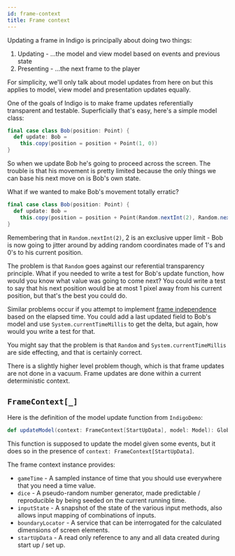 ```yaml
---
id: frame-context
title: Frame context
---
```


Updating a frame in Indigo is principally about doing two things:

1. Updating - ...the model and view model based on events and previous state
2. Presenting - ...the next frame to the player

For simplicity, we'll only talk about model updates from here on but this applies to model, view model and presentation updates equally.

One of the goals of Indigo is to make frame updates referentially transparent and testable. Superficially that's easy, here's a simple model class:

```scala
final case class Bob(position: Point) {
  def update: Bob =
    this.copy(position = position + Point(1, 0))
}
```

So when we update Bob he's going to proceed across the screen. The trouble is that his movement is pretty limited because the only things we can base his next move on is Bob's own state.

What if we wanted to make Bob's movement totally erratic?

```scala
final case class Bob(position: Point) {
  def update: Bob =
    this.copy(position = position + Point(Random.nextInt(2), Random.nextInt(2)))
}
```

Remembering that in `Random.nextInt(2)`, 2 is an exclusive upper limit - Bob is now going to jitter around by adding random coordinates made of 1's and 0's to his current position.

The problem is that `Random` goes against our referential transparency principle. What if you needed to write a test for Bob's update function, how would you know what value was going to come next? You could write a test to say that his next position would be at most 1 pixel away from his current position, but that's the best you could do.

Similar problems occur if you attempt to implement [frame independence](/docs/information/glossary#frame-independence) based on the elapsed time. You could add a last updated field to Bob's model and use `System.currentTimeMillis` to get the delta, but again, how would you write a test for that.

You might say that the problem is that `Random` and `System.currentTimeMillis` are side effecting, and that is certainly correct.

There is a slightly higher level problem though, which is that frame updates are not done in a vacuum. Frame updates are done within a current deterministic context.

## `FrameContext[_]`

Here is the definition of the model update function from `IndigoDemo`:

```scala
def updateModel(context: FrameContext[StartUpData], model: Model): GlobalEvent => Outcome[Model]
```

This function is supposed to update the model given some events, but it does so in the presence of `context: FrameContext[StartUpData]`.

The frame context instance provides:

- `gameTime` - A sampled instance of time that you should use everywhere that you need a time value.
- `dice` - A pseudo-random number generator, made predictable / reproducible by being seeded on the current running time.
- `inputState` - A snapshot of the state of the various input methods, also allows input mapping of combinations of inputs.
- `boundaryLocator` - A service that can be interrogated for the calculated dimensions of screen elements.
- `startUpData` - A read only reference to any and all data created during start up / set up.
